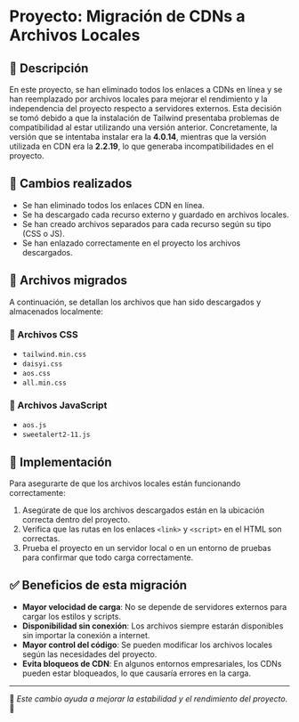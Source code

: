 # Proyecto: Migración de CDNs a Archivos Locales

## 📌 Descripción
En este proyecto, se han eliminado todos los enlaces a CDNs en línea y se han reemplazado por archivos locales para mejorar el rendimiento y la independencia del proyecto respecto a servidores externos. Esta decisión se tomó debido a que la instalación de Tailwind presentaba problemas de compatibilidad al estar utilizando una versión anterior. Concretamente, la versión que se intentaba instalar era la **4.0.14**, mientras que la versión utilizada en CDN era la **2.2.19**, lo que generaba incompatibilidades en el proyecto.

## 🔧 Cambios realizados
- Se han eliminado todos los enlaces CDN en línea.
- Se ha descargado cada recurso externo y guardado en archivos locales.
- Se han creado archivos separados para cada recurso según su tipo (CSS o JS).
- Se han enlazado correctamente en el proyecto los archivos descargados.

## 📂 Archivos migrados
A continuación, se detallan los archivos que han sido descargados y almacenados localmente:

### 📜 Archivos CSS
- `tailwind.min.css`
- `daisyi.css`
- `aos.css`
- `all.min.css`

### 📜 Archivos JavaScript
- `aos.js`
- `sweetalert2-11.js`

## 🚀 Implementación
Para asegurarte de que los archivos locales están funcionando correctamente:
1. Asegúrate de que los archivos descargados están en la ubicación correcta dentro del proyecto.
2. Verifica que las rutas en los enlaces `<link>` y `<script>` en el HTML son correctas.
3. Prueba el proyecto en un servidor local o en un entorno de pruebas para confirmar que todo carga correctamente.

## ✅ Beneficios de esta migración
- **Mayor velocidad de carga**: No se depende de servidores externos para cargar los estilos y scripts.
- **Disponibilidad sin conexión**: Los archivos siempre estarán disponibles sin importar la conexión a internet.
- **Mayor control del código**: Se pueden modificar los archivos locales según las necesidades del proyecto.
- **Evita bloqueos de CDN**: En algunos entornos empresariales, los CDNs pueden estar bloqueados, lo que causaría errores en la carga.

---
📌 *Este cambio ayuda a mejorar la estabilidad y el rendimiento del proyecto.* 🚀